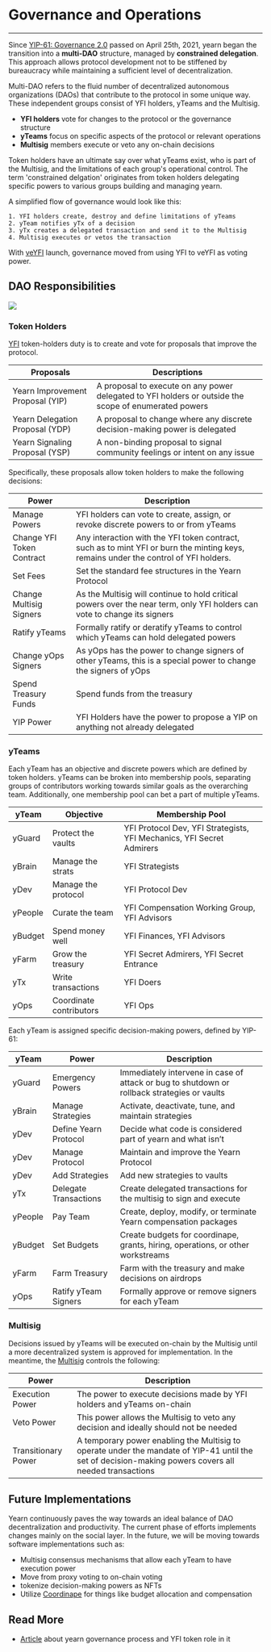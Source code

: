 # Governance and Operations

---

Since [YIP-61: Governance 2.0](https://gov.yearn.finance/t/yip-61-governance-2-0/10460) passed on April 25th, 2021, yearn began the transition into a **multi-DAO** structure, managed by **constrained delegation**. This approach allows protocol development not to be stiffened by bureaucracy while maintaining a sufficient level of decentralization.

Multi-DAO refers to the fluid number of decentralized autonomous organizations (DAOs) that contribute to the protocol in some unique way. These independent groups consist of YFI holders, yTeams and the Multisig.

- **YFI holders** vote for changes to the protocol or the governance structure
- **yTeams** focus on specific aspects of the protocol or relevant operations
- **Multisig** members execute or veto any on-chain decisions

Token holders have an ultimate say over what yTeams exist, who is part of the Multisig, and the limitations of each group's operational control. The term 'constrained delgation' originates from token holders delegating specific powers to various groups building and managing yearn.

A simplified flow of governance would look like this:

    1. YFI holders create, destroy and define limitations of yTeams
    2. yTeam notifies yTx of a decision
    3. yTx creates a delegated transaction and send it to the Multisig
    4. Multisig executes or vetos the transaction

With [veYFI](https://docs.yearn.finance/contributing/governance/veyfi) launch, governance moved from using YFI to veYFI as voting power.

## DAO Responsibilities

![](https://i.imgur.com/IDysF5O.png)

### Token Holders

[YFI](https://docs.yearn.finance/contributing/governance/yfi) token-holders duty is to create and vote for proposals that improve the protocol.


| Proposals                        | Descriptions                                                                                          |
| -------------------------------- | ----------------------------------------------------------------------------------------------------- |
| Yearn Improvement Proposal (YIP) | A proposal to execute on any power delegated to YFI holders or outside the scope of enumerated powers |
| Yearn Delegation Proposal (YDP)  | A proposal to change where any discrete decision-making power is delegated                            |
| Yearn Signaling Proposal (YSP)   | A non-binding proposal to signal community feelings or intent on any issue                            |

Specifically, these proposals allow token holders to make the following decisions:

| Power                     | Description                                                                                                                          |
| ------------------------- | ------------------------------------------------------------------------------------------------------------------------------------ |
| Manage Powers             | YFI holders can vote to create, assign, or revoke discrete powers to or from yTeams                                                  |
| Change YFI Token Contract | Any interaction with the YFI token contract, such as to mint YFI or burn the minting keys, remains under the control of YFI holders. |
| Set Fees                  | Set the standard fee structures in the Yearn Protocol                                                                                |
| Change Multisig Signers   | As the Multisig will continue to hold critical powers over the near term, only YFI holders can vote to change its signers            |
| Ratify yTeams             | Formally ratify or deratify yTeams to control which yTeams can hold delegated powers                                                 |
| Change yOps Signers       | As yOps has the power to change signers of other yTeams, this is a special power to change the signers of yOps                       |
| Spend Treasury Funds      | Spend funds from the treasury                                                                                                        |
| YIP Power                 | YFI Holders have the power to propose a YIP on anything not already delegated                                                        |

### yTeams

Each yTeam has an objective and discrete powers which are defined by token holders. yTeams can be broken into membership pools, separating groups of contributors working towards similar goals as the overarching team. Additionally, one membership pool can bet a part of multiple yTeams.

| yTeam   | Objective               | Membership Pool                                                       |
| ------- | ----------------------- | --------------------------------------------------------------------- |
| yGuard  | Protect the vaults      | YFI Protocol Dev, YFI Strategists, YFI Mechanics, YFI Secret Admirers |
| yBrain  | Manage the strats       | YFI Strategists                                                       |
| yDev    | Manage the protocol     | YFI Protocol Dev                                                      |
| yPeople | Curate the team         | YFI Compensation Working Group, YFI Advisors                          |
| yBudget | Spend money well        | YFI Finances, YFI Advisors                                            |
| yFarm   | Grow the treasury       | YFI Secret Admirers, YFI Secret Entrance                              |
| yTx     | Write transactions      | YFI Doers                                                             |
| yOps    | Coordinate contributors | YFI Ops                                                               |

Each yTeam is assigned specific decision-making powers, defined by YIP-61:

| yTeam   | Power                 | Description                                                                                 |
| ------- | --------------------- | ------------------------------------------------------------------------------------------- |
| yGuard  | Emergency Powers      | Immediately intervene in case of attack or bug to shutdown or rollback strategies or vaults |
| yBrain  | Manage Strategies     | Activate, deactivate, tune, and maintain strategies                                         |
| yDev    | Define Yearn Protocol | Decide what code is considered part of yearn and what isn’t                                 |
| yDev    | Manage Protocol       | Maintain and improve the Yearn Protocol                                                     |
| yDev    | Add Strategies        | Add new strategies to vaults                                                                |
| yTx     | Delegate Transactions | Create delegated transactions for the multisig to sign and execute                          |
| yPeople | Pay Team              | Create, deploy, modify, or terminate Yearn compensation packages                            |
| yBudget | Set Budgets           | Create budgets for coordinape, grants, hiring, operations, or other workstreams             |
| yFarm   | Farm Treasury         | Farm with the treasury and make decisions on airdrops                                       |
| yOps    | Ratify yTeam Signers  | Formally approve or remove signers for each yTeam                                           |

### Multisig

Decisions issued by yTeams will be executed on-chain by the Multisig until a more decentralized system is approved for implementation. In the meantime, the [Multisig](https://docs.yearn.finance/resources/faq#who-is-on-the-multisig) controls the following:

| Power               | Description                                                                                                                                           |
| ------------------- | ----------------------------------------------------------------------------------------------------------------------------------------------------- |
| Execution Power     | The power to execute decisions made by YFI holders and yTeams on-chain                                                                                |
| Veto Power          | This power allows the Multisig to veto any decision and ideally should not be needed                                                                  |
| Transitionary Power | A temporary power enabling the Multisig to operate under the mandate of YIP-41 until the set of decision-making powers covers all needed transactions |

## Future Implementations

Yearn continuously paves the way towards an ideal balance of DAO decentralization and productivity. The current phase of efforts implements changes mainly on the social layer. In the future, we will be moving towards software implementations such as:

- Multisig consensus mechanisms that allow each yTeam to have execution power
- Move from proxy voting to on-chain voting
- tokenize decision-making powers as NFTs
- Utilize [Coordinape](https://coordinape.com/) for things like budget allocation and compensation

## Read More

- [Article](https://medium.com/iearn/yearn-governance-explained-proposals-yfi-token-and-execution-113ec86c3a3f) about yearn governance process and YFI token role in it